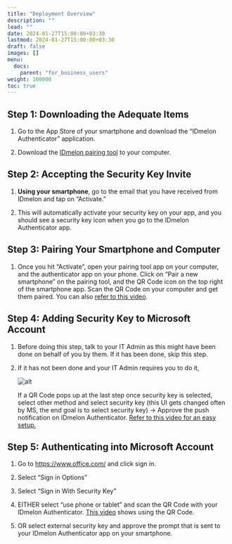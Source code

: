 ```yaml
---
title: "Deployment Overview"
description: ""
lead: ""
date: 2024-01-27T15:00:00+03:30
lastmod: 2024-01-27T15:00:00+03:30
draft: false
images: []
menu:
  docs:
    parent: "for_business_users"
weight: 100000
toc: true
---
```


## Step 1: Downloading the Adequate Items

1. Go to the App Store of your smartphone and download the “IDmelon Authenticator” application.

2. Download the [IDmelon pairing tool](https://idmelon.com/docs/downloads) to your computer.

## Step 2: Accepting the Security Key Invite

1. **Using your smartphone**, go to the email that you have received from IDmelon and tap on “Activate.”

2. This will automatically activate your security key on your app, and you should see a security key icon when you go to the IDmelon Authenticator app.

## Step 3: Pairing Your Smartphone and Computer

1. Once you hit “Activate”, open your pairing tool app on your computer, and the authenticator app on your phone. Click on “Pair a new smartphone” on the pairing tool, and the QR Code icon on the top right of the smartphone app. Scan the QR Code on your computer and get them paired. You can also [refer to this video](https://www.youtube.com/watch?v=9rFCvInykdo&ab_channel=IDmelonTechnologiesInc.).

## Step 4: Adding Security Key to Microsoft Account

1. Before doing this step, talk to your IT Admin as this might have been done on behalf of you by them. If it has been done, skip this step.

2. If it has not been done and your IT Admin requires you to do it,

    ![alt](/images/vendor/deployment_overview/4.jpg)

    If a QR Code pops up at the last step once security key is selected, select other method and select security key (this UI gets changed often by MS, the end goal is to select security key) -> Approve the push notification on IDmelon Authenticator. [Refer to this video for an easy setup.](https://www.youtube.com/watch?v=24VjAD32xi0&ab_channel=IDmelonTechnologiesInc.)

## Step 5: Authenticating into Microsoft Account

1. Go to <https://www.office.com/> and click sign in.

2. Select “Sign in Options”

3. Select “Sign in With Security Key”

4. EITHER select “use phone or tablet” and scan the QR Code with your IDmelon Authenticator. [This video](https://www.youtube.com/watch?v=9nb4xU0GNC8&ab_channel=IDmelonTechnologiesInc.) shows using the QR Code.

5. OR select external security key and approve the prompt that is sent to your IDmelon Authenticator app on your smartphone.
